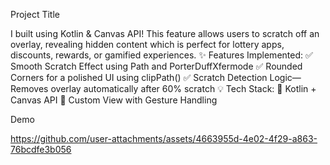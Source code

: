Project Title

I built using Kotlin & Canvas API! This feature allows users to scratch off an overlay, revealing hidden content which is perfect for lottery apps, discounts, rewards, or gamified experiences.
✨ Features Implemented:
✅ Smooth Scratch Effect using Path and PorterDuffXfermode
✅ Rounded Corners for a polished UI using clipPath()
✅ Scratch Detection Logic—Removes overlay automatically after 60% scratch
💡 Tech Stack:
🔹 Kotlin + Canvas API
🔹 Custom View with Gesture Handling

Demo

https://github.com/user-attachments/assets/4663955d-4e02-4f29-a863-76bcdfe3b056
